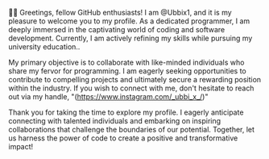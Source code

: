 
👋👋 Greetings, fellow GitHub enthusiasts! I am @Ubbix1, and it is my pleasure to welcome you to my profile. As a dedicated programmer, I am deeply immersed in the captivating world of coding and software development. Currently, I am actively refining my skills while pursuing my university education..

My primary objective is to collaborate with like-minded individuals who share my fervor for programming. I am eagerly seeking opportunities to contribute to compelling projects and ultimately secure a rewarding position within the industry. If you wish to connect with me, don't hesitate to reach out via my handle, "(https://www.instagram.com/_ubbi_x_/)"

Thank you for taking the time to explore my profile. I eagerly anticipate connecting with talented individuals and embarking on inspiring collaborations that challenge the boundaries of our potential. Together, let us harness the power of code to create a positive and transformative impact!
